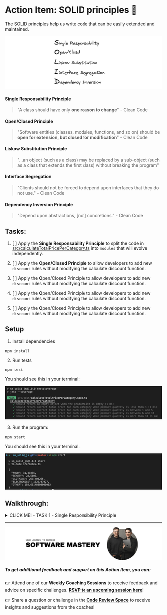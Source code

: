 # Action Item: SOLID principles 💊

The SOLID principles help us write code that can be easily extended and maintained.

![solid-principles](/docs/solid_principles.png)

#### Single Responsability Principle

> "A class should have only **one reason to change**" - Clean Code

#### Open/Closed Principle

> "Software entities (classes, modules, functions, and so on) should be **open for extension, but closed for modification**" - Clean Code

#### Liskow Substitution Principle

> "...an object (such as a class) may be replaced by a sub-object (such as a class that extends the first class) without breaking the program"

#### Interface Segregation

> "Clients should not be forced to depend upon interfaces that they do not use." - Clean Code

#### Dependency Inversion Principle

> "Depend upon abstractions, [not] concretions." - Clean Code

## Tasks:

1. [ ] Apply the **Single Responsability Principle** to split the code in [src/calculateTotalPricePerCategory.ts](/src/calculateTotalPricePerCategory.ts) into `modules` that will evolve independently.

2. [ ] Apply the **Open/Closed Principle** to allow developers to add new `discount` rules without modifying the calculate discount function.

3. [ ] Apply the **O**pen/Closed Principle to allow developers to add new `discount` rules without modifying the calculate discount function.

4. [ ] Apply the **O**pen/Closed Principle to allow developers to add new `discount` rules without modifying the calculate discount function.

5. [ ] Apply the **O**pen/Closed Principle to allow developers to add new `discount` rules without modifying the calculate discount function.

## Setup

1. Install dependencies

```
npm install
```

2. Run tests

```
npm test
```

You should see this in your terminal:

![test-results](/docs/test_results.png)

3. Run the program:

```
npm start
```

You should see this in your terminal:

![program-results](/docs/program_results.png)

## Walkthrough:

<details closed>
<summary>CLICK ME! - TASK 1 - Single Responsibility Principle</summary>

1. [ ] Apply the **Single Responsability Principle** to split the code in [src/calculateTotalPricePerCategory.ts](/src/calculateTotalPricePerCategory.ts) into `modules` that will evolve independently.

> "A class should have only one reason to change" - Clean Code

##### Applying this principle well will prevent unexpected secondary effects of code changes in the future.

To do so you need to identify the possible **sources of change** in the code. The most typical are:

- changes in the input shape
- changes in the output requirements
- changes in the logic(control flow)

In our case, after reading the [calculateTotalPricePerCategory.ts](/src/calculateTotalPricePerCategory.ts) function we have identified a couple of **SOURCES OF CHANGE**:

- the way we `extract categories` from the product list might change because the product list shape might change

- the way `discounts` are calculated for a product might change due to business requirements

- the way `tax` is applied might change and the tax rate might change also

To minimize the changes needed in the code to accommodate changes in requirements we will split the original function into smaller ones that address each problem individually.

Try to do this yourself to the best of your ability.

#### SOLUTION

```bash
git checkout feature/single-responsability-principle
```

![single-resp-module-structure](/docs/task_1/folder_structure.png)

Advantages of the new structure:

- clear module and function boundaries
- the possibility of testing each function individually

</details>

---

![software-mastery](/docs/software_mastery.png)

##### To get additional feedback and support on this **Action Item**, you can:

👉 Attend one of our **Weekly Coaching Sessions** to receive feedback and advice on specific challenges. **[RSVP to an upcoming session here](https://community.theseniordev.com/c/coaching-calls/)**!

👉 Share a question or challenge in the **[Code Review Space](https://community.theseniordev.com/c/codereview/)** to receive insights and suggestions from the coaches!

